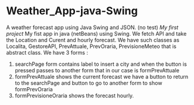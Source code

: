 # Weather_App-java-Swing
A weather forecast app using Java Swing and JSON. (no test)
*My first project*
My fist app in java (netBeans)  using Swing. We fetch API and take the  Location and Curent and hourly forecast.
We have such classes as Localita, GestoreAPI, PrevAttuale, PrevOraria, PrevisioneMeteo  that is abstract class. 
We have 3 forms :
1. searchPage form contains label to insert a city and when the button is pressed passes to another form that in our case is formPrevAttuale 
2. formPrevAttuale  shows the current forecast we have a button to return to the searchPage and button to go to another form to show formPrevOraria
3. formPrevisioneOraria shows the  forecast hourly.

